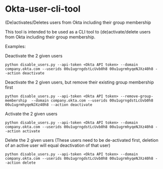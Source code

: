 # Okta-user-cli-tool
(De)activates/Deletes users from Okta including their group membership

This tool is intended to be used as a CLI tool to (de)activate/delete users from Okta including their group membership.

Examples:

Deactivate the 2 given users
```
python disable_users.py --api-token <Okta API token> --domain company.okta.com --userids 00u1ugrngdstLcUvb0h8 00u1ugrmhyqeNJXz40h8 --action deactivate
```
Deactivate the 2 given users, but remove their existing group membership first
```
python disable_users.py --api-token <Okta API token> --remove-group-membership  --domain company.okta.com --userids 00u1ugrngdstLcUvb0h8 00u1ugrmhyqeNJXz40h8 --action deactivate
```
Activate the 2 given users
```
python disable_users.py --api-token <Okta API token> --domain company.okta.com --userids 00u1ugrngdstLcUvb0h8 00u1ugrmhyqeNJXz40h8 --action activate
```
Delete the 2 given users (These users need to be de-activated first, deletion of an active user will equal deactivation of that user)
```
python disable_users.py --api-token <Okta API token> --domain company.okta.com --userids 00u1ugrngdstLcUvb0h8 00u1ugrmhyqeNJXz40h8 --action delete
```